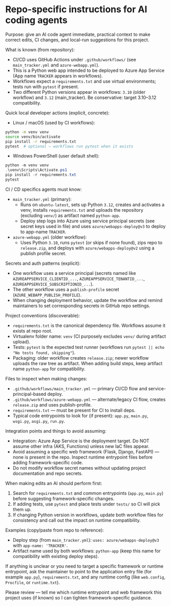 <!--
Guidance for AI coding agents (Copilot-style) to be productive in this repository.
Keep this file short, factual, and tied to discoverable patterns in the repo.
-->

# Repo-specific instructions for AI coding agents

Purpose: give an AI code agent immediate, practical context to make correct edits, CI changes, and local-run suggestions for this project.

What is known (from repository):
- CI/CD uses GitHub Actions under `.github/workflows/` (see `main_tracker.yml` and `azure-webapp.yml`).
- This is a Python web app intended to be deployed to Azure App Service (App name `TRACKER` appears in workflows).
- Workflows expect a `requirements.txt` and use virtual environments; tests run with `pytest` if present.
- Two different Python versions appear in workflows: `3.10` (older workflow) and `3.12` (main_tracker). Be conservative: target 3.10–3.12 compatibility.

Quick local developer actions (explicit, concrete):
- Linux / macOS (used by CI workflows):
```bash
python -m venv venv
source venv/bin/activate
pip install -r requirements.txt
pytest  # optional — workflows run pytest when it exists
```
- Windows PowerShell (user default shell):
```powershell
python -m venv venv
.\venv\Scripts\Activate.ps1
pip install -r requirements.txt
pytest
```

CI / CD specifics agents must know:
- `main_tracker.yml` (primary):
  - Runs on `ubuntu-latest`, sets up Python `3.12`, creates and activates a venv, installs `requirements.txt` and uploads the repository (excluding `venv/`) as artifact named `python-app`.
  - Deploy step logs into Azure using service principal secrets (see secret keys used in file) and uses `azure/webapps-deploy@v3` to deploy to app-name `TRACKER`.
- `azure-webapp.yml` (older workflow):
  - Uses Python `3.10`, runs `pytest` (or skips if none found), zips repo to `release.zip`, and deploys with `azure/webapps-deploy@v2` using a publish profile secret.

Secrets and auth patterns (explicit):
- One workflow uses a service principal (secrets named like `AZUREAPPSERVICE_CLIENTID_...`, `AZUREAPPSERVICE_TENANTID_...`, `AZUREAPPSERVICE_SUBSCRIPTIONID_...`).
- The other workflow uses a `publish-profile` secret (`AZURE_WEBAPP_PUBLISH_PROFILE`).
- When changing deployment behavior, update the workflow and remind maintainers to set corresponding secrets in GitHub repo settings.

Project conventions (discoverable):
- `requirements.txt` is the canonical dependency file. Workflows assume it exists at repo root.
- Virtualenv folder name: `venv` (CI purposely excludes `venv/` during artifact upload).
- Tests: `pytest` is the expected test runner (workflows run `pytest || echo "No tests found, skipping"`).
- Packaging: older workflow creates `release.zip`; newer workflow uploads the raw tree as artifact. When adding build steps, keep artifact name `python-app` for compatibility.

Files to inspect when making changes:
- `.github/workflows/main_tracker.yml` — primary CI/CD flow and service-principal-based deploy.
- `.github/workflows/azure-webapp.yml` — alternate/legacy CI flow, creates `release.zip` and uses publish-profile.
- `requirements.txt` — must be present for CI to install deps.
- Typical code entrypoints to look for (if present): `app.py`, `main.py`, `wsgi.py`, `asgi.py`, `run.py`.

Integration points and things to avoid assuming:
- Integration: Azure App Service is the deployment target. Do NOT assume other infra (AKS, Functions) unless new IaC files appear.
- Avoid assuming a specific web framework (Flask, Django, FastAPI) — none is present in the repo. Inspect runtime entrypoint files before adding framework-specific code.
- Do not modify workflow secret names without updating project documentation and repo secrets.

When making edits an AI should perform first:
1. Search for `requirements.txt` and common entrypoints (`app.py`, `main.py`) before suggesting framework-specific changes.
2. If adding tests, use `pytest` and place tests under `tests/` so CI will pick them up.
3. If changing Python version in workflows, update both workflow files for consistency and call out the impact on runtime compatibility.

Examples (copy/paste from repo to reference):
- Deploy step (from `main_tracker.yml`): `uses: azure/webapps-deploy@v3` with `app-name: 'TRACKER'`.
- Artifact name used by both workflows: `python-app` (keep this name for compatibility with existing deploy steps).

If anything is unclear or you need to target a specific framework or runtime entrypoint, ask the maintainer to point to the application entry file (for example `app.py`), `requirements.txt`, and any runtime config (like `web.config`, `Procfile`, or `runtime.txt`).

Please review — tell me which runtime entrypoint and web framework this project uses (if known) so I can tighten framework-specific guidance.
